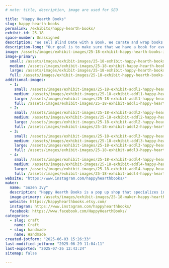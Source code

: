 ```yaml
---
# note: title, description, image are used for SEO

title: "Happy Hearth Books"
slug: happy-hearth-books
permalink: /exhibits/happy-hearth-books/
exhibit-id: 25-18
space-number: Unassigned
description: "We sell Blind Date with a Book. We curate and wrap books to ensure they find their perfect match."
description-long: "Our goal is to make sure that we have a book for every type of person. We search and rescue our books. We clean them up. And we wrapp them so beautifully so that they become irresistible. 🧡 We carry all genres for all people."
image: /assets/images/exhibit-images/25-18-exhibit-happy-hearth-books-img-5873-large.jpeg
image-primary: 
  small: /assets/images/exhibit-images/25-18-exhibit-happy-hearth-books-img-5873-small.jpeg
  medium: /assets/images/exhibit-images/25-18-exhibit-happy-hearth-books-img-5873-medium.jpeg
  large: /assets/images/exhibit-images/25-18-exhibit-happy-hearth-books-img-5873-large.jpeg
  full: /assets/images/exhibit-images/25-18-exhibit-happy-hearth-books-img-5873-full.jpeg
additional-images: 
  - 1:
    small: /assets/images/exhibit-images/25-18-exhibit-addl1-happy-hearth-books-img-5908-small.jpeg
    medium: /assets/images/exhibit-images/25-18-exhibit-addl1-happy-hearth-books-img-5908-medium.jpeg
    large: /assets/images/exhibit-images/25-18-exhibit-addl1-happy-hearth-books-img-5908-large.jpeg
    full: /assets/images/exhibit-images/25-18-exhibit-addl1-happy-hearth-books-img-5908-full.jpeg
  - 2:
    small: /assets/images/exhibit-images/25-18-exhibit-addl2-happy-hearth-books-img-5904-small.jpeg
    medium: /assets/images/exhibit-images/25-18-exhibit-addl2-happy-hearth-books-img-5904-medium.jpeg
    large: /assets/images/exhibit-images/25-18-exhibit-addl2-happy-hearth-books-img-5904-large.jpeg
    full: /assets/images/exhibit-images/25-18-exhibit-addl2-happy-hearth-books-img-5904-full.jpeg
  - 3:
    small: /assets/images/exhibit-images/25-18-exhibit-addl3-happy-hearth-books-img-5888-4028-small.jpeg
    medium: /assets/images/exhibit-images/25-18-exhibit-addl3-happy-hearth-books-img-5888-4028-medium.jpeg
    large: /assets/images/exhibit-images/25-18-exhibit-addl3-happy-hearth-books-img-5888-4028-large.jpeg
    full: /assets/images/exhibit-images/25-18-exhibit-addl3-happy-hearth-books-img-5888-4028-full.jpeg
  - 4:
    small: /assets/images/exhibit-images/25-18-exhibit-addl4-happy-hearth-books-img-5874-small.jpeg
    medium: /assets/images/exhibit-images/25-18-exhibit-addl4-happy-hearth-books-img-5874-medium.jpeg
    large: /assets/images/exhibit-images/25-18-exhibit-addl4-happy-hearth-books-img-5874-large.jpeg
    full: /assets/images/exhibit-images/25-18-exhibit-addl4-happy-hearth-books-img-5874-full.jpeg
website: "https://www.instagram.com/happyhearthbooks/"
maker: 
  name: "Suzen Ivy"
  description: "Happy Hearth Books is a pop up shop that specializes in Blind Dates with a Book. We rescue books and match them with their new homes."
  image-primary: /assets/images/exhibit-images/25-18-maker-happy-hearth-books-happy-hearth-style-guide-square-orange-medium.png
  website: https://happyhearthbooks.etsy.com/
  instagram: https://www.instagram.com/happyhearthbooks/
  facebook: https://www.facebook.com/HappyHearthBooks/
categories: 
  - slug: craft
    name: Craft
  - slug: handmade
    name: Handmade
created-jotform: "2025-06-03 15:26:33"
last-modified-jotform: "2025-06-29 11:04:11"
last-exported: "2025-07-26 12:43:24"
sitemap: false

---
```

